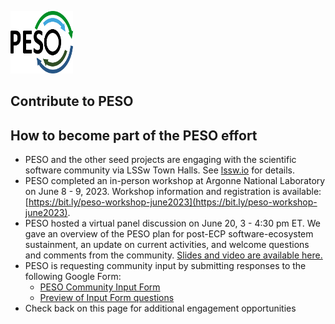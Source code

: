 <a href="https://pesoproject.org"><img src="PESO-Logo.png" alt="PESO Logo" width="100" height="100"></a>

## Contribute to PESO

## How to become part of the PESO effort
- PESO and the other seed projects are engaging with the scientific software community via LSSw Town Halls.  See [lssw.io](https://lssw.io) for details.
- PESO completed an in-person workshop at Argonne National Laboratory on June 8 - 9, 2023. Workshop information and registration is available: [https://bit.ly/peso-workshop-june2023](https://bit.ly/peso-workshop-june2023).
- PESO hosted a virtual panel discussion on June 20, 3 - 4:30 pm ET. We gave an overview of the PESO plan for post-ECP software-ecosystem sustainment, an update on current activities, and welcome questions and comments from the community.  [Slides and video are available here.](PESOMeeting1.md)
- PESO is requesting community input by submitting responses to the following Google Form:   
    - [PESO Community Input Form](https://bit.ly/peso-2023-input)
    - [Preview of Input Form questions](files/PESOPlanningInputPreview.pdf)
- Check back on this page for additional engagement opportunities
